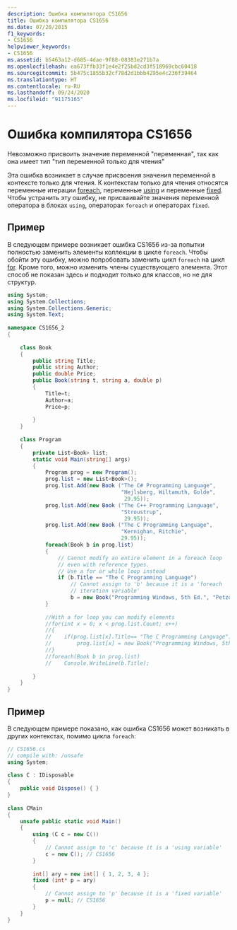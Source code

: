 ```yaml
---
description: Ошибка компилятора CS1656
title: Ошибка компилятора CS1656
ms.date: 07/20/2015
f1_keywords:
- CS1656
helpviewer_keywords:
- CS1656
ms.assetid: b5463a12-d685-4dae-9f88-08383e271b7a
ms.openlocfilehash: ea673ffb33f1e4e2f25bd2cd3f518969cbc60418
ms.sourcegitcommit: 5b475c1855b32cf78d2d1bbb4295e4c236f39464
ms.translationtype: HT
ms.contentlocale: ru-RU
ms.lasthandoff: 09/24/2020
ms.locfileid: "91175165"
---
```

# <a name="compiler-error-cs1656"></a>Ошибка компилятора CS1656

Невозможно присвоить значение переменной "переменная", так как она имеет тип "тип переменной только для чтения"  
  
 Эта ошибка возникает в случае присвоения значения переменной в контексте только для чтения. К контекстам только для чтения относятся переменные итерации [foreach](../keywords/foreach-in.md), переменные [using](../keywords/using-statement.md) и переменные [fixed](../keywords/fixed-statement.md). Чтобы устранить эту ошибку, не присваивайте значения переменной оператора в блоках `using`, операторах `foreach` и операторах `fixed`.  
  
## <a name="example"></a>Пример  

 В следующем примере возникает ошибка CS1656 из-за попытки полностью заменить элементы коллекции в цикле `foreach`. Чтобы обойти эту ошибку, можно попробовать заменить цикл `foreach` на цикл [for](../keywords/for.md). Кроме того, можно изменить члены существующего элемента. Этот способ не показан здесь и подходит только для классов, но не для структур.  
  
```csharp  
using System;  
using System.Collections;  
using System.Collections.Generic;  
using System.Text;  
  
namespace CS1656_2  
{  
  
    class Book  
    {  
        public string Title;  
        public string Author;  
        public double Price;  
        public Book(string t, string a, double p)  
        {  
            Title=t;  
            Author=a;  
            Price=p;  
  
        }  
    }  
  
    class Program  
    {  
        private List<Book> list;  
        static void Main(string[] args)  
        {  
            Program prog = new Program();  
            prog.list = new List<Book>();  
            prog.list.Add(new Book ("The C# Programming Language",  
                                    "Hejlsberg, Wiltamuth, Golde",  
                                     29.95));  
            prog.list.Add(new Book ("The C++ Programming Language",  
                                    "Stroustrup",  
                                     29.95));  
            prog.list.Add(new Book ("The C Programming Language",  
                                    "Kernighan, Ritchie",  
                                    29.95));  
            foreach(Book b in prog.list)  
            {  
                // Cannot modify an entire element in a foreach loop
                // even with reference types.  
                // Use a for or while loop instead  
                if (b.Title == "The C Programming Language")  
                    // Cannot assign to 'b' because it is a 'foreach
                    // iteration variable'  
                    b = new Book("Programming Windows, 5th Ed.", "Petzold", 29.95); //CS1656  
            }  
  
            //With a for loop you can modify elements  
            //for(int x = 0; x < prog.list.Count; x++)  
            //{  
            //    if(prog.list[x].Title== "The C Programming Language")  
            //        prog.list[x] = new Book("Programming Windows, 5th Ed.", "Petzold", 29.95);  
            //}  
            //foreach(Book b in prog.list)  
            //    Console.WriteLine(b.Title);  
  
        }  
    }  
}  
```  
  
## <a name="example"></a>Пример  

 В следующем примере показано, как ошибка CS1656 может возникать в других контекстах, помимо цикла `foreach`:  
  
```csharp  
// CS1656.cs  
// compile with: /unsafe  
using System;  
  
class C : IDisposable  
{  
    public void Dispose() { }  
}  
  
class CMain  
{  
    unsafe public static void Main()  
    {  
        using (C c = new C())  
        {  
            // Cannot assign to 'c' because it is a 'using variable'  
            c = new C(); // CS1656  
        }  
  
        int[] ary = new int[] { 1, 2, 3, 4 };  
        fixed (int* p = ary)  
        {  
            // Cannot assign to 'p' because it is a 'fixed variable'  
            p = null; // CS1656  
        }  
    }  
}  
```
